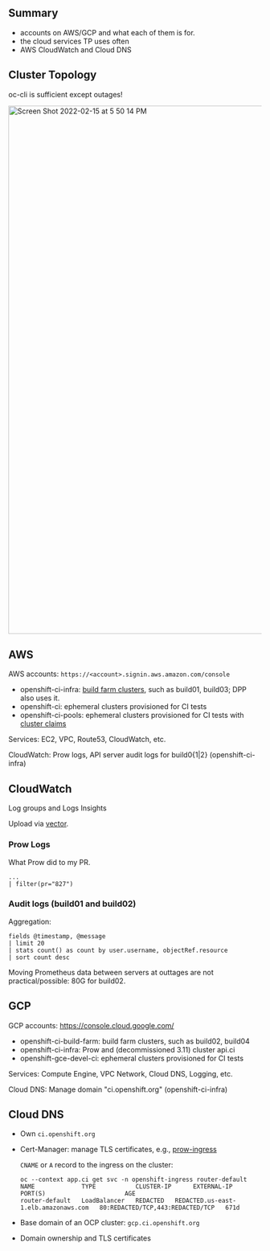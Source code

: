 ## Summary

- accounts on AWS/GCP and what each of them is for.
- the cloud services TP uses often
- AWS CloudWatch and Cloud DNS


## Cluster Topology

oc-cli is sufficient except outages!

<img width="1051" alt="Screen Shot 2022-02-15 at 5 50 14 PM" src="https://user-images.githubusercontent.com/4013349/154168942-9de16f51-3460-424f-9099-d661a519af6b.png">

## AWS
AWS accounts: `https://<account>.signin.aws.amazon.com/console`
  
- openshift-ci-infra: [build farm clusters](https://docs.ci.openshift.org/docs/getting-started/useful-links/#clusters), such as build01, build03; DPP also uses it.
- openshift-ci: ephemeral clusters provisioned for CI tests
- openshift-ci-pools: ephemeral clusters provisioned for CI tests with [cluster claims](https://docs.ci.openshift.org/docs/architecture/ci-operator/#testing-with-a-cluster-from-a-cluster-pool)

Services: EC2, VPC, Route53, CloudWatch, etc.

CloudWatch: Prow logs, API server audit logs for build0{1|2} (openshift-ci-infra)

## CloudWatch

Log groups and Logs Insights

Upload via [vector](https://github.com/openshift/release/blob/62dce99f006bfa6625a5b2b19ee278ea3babb4b0/clusters/build-clusters/01_cluster/openshift/api_audit_log/vector-audit-log_daemonset.yaml#L4).

### Prow Logs

What Prow did to my PR.

```code
...
| filter(pr="827")
```

### Audit logs (build01 and build02)

Aggregation:

```
fields @timestamp, @message 
| limit 20 
| stats count() as count by user.username, objectRef.resource
| sort count desc
```

Moving Prometheus data between servers at outtages are not practical/possible: 80G for build02.

## GCP

GCP accounts: https://console.cloud.google.com/

- openshift-ci-build-farm: build farm clusters, such as build02, build04
- openshift-ci-infra: Prow and (decommissioned 3.11) cluster api.ci
- openshift-gce-devel-ci: ephemeral clusters provisioned for CI tests

Services: Compute Engine, VPC Network, Cloud DNS, Logging, etc.

  Cloud DNS: Manage domain "ci.openshift.org" (openshift-ci-infra)


## Cloud DNS

- Own `ci.openshift.org`
- Cert-Manager: manage TLS certificates, e.g., [prow-ingress](https://github.com/openshift/release/blob/62dce99f006bfa6625a5b2b19ee278ea3babb4b0/clusters/app.ci/cert-manager/prow_ingress.yaml#L2)

  `CNAME` or `A` record to the ingress on the cluster:

  ```console
  oc --context app.ci get svc -n openshift-ingress router-default
  NAME             TYPE           CLUSTER-IP      EXTERNAL-IP                                                              PORT(S)                      AGE
  router-default   LoadBalancer   REDACTED   REDACTED.us-east-1.elb.amazonaws.com   80:REDACTED/TCP,443:REDACTED/TCP   671d
  ```

- Base domain of an OCP cluster: `gcp.ci.openshift.org`
- Domain ownership and TLS certificates
